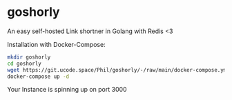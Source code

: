 # goshorly

An easy self-hosted Link shortner in Golang with Redis <3

Installation with Docker-Compose:
```bash
mkdir goshorly
cd goshorly
wget https://git.ucode.space/Phil/goshorly/-/raw/main/docker-compose.yml
docker-compose up -d
```

Your Instance is spinning up on port 3000

